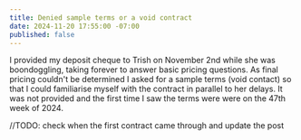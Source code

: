 ```yaml
---
title: Denied sample terms or a void contract
date: 2024-11-20 17:55:00 -07:00
published: false
---
```


I provided my deposit cheque to Trish on November 2nd while she was boondoggling, taking forever to answer basic pricing questions.  As final pricing couldn't be determined I asked for a sample terms (void contact) so that I could familiarise myself with the contract in parallel to her delays.  It was not provided and the first time I saw the terms were were on the 47th week of 2024. 

//TODO: check when the first contract came through and update the post